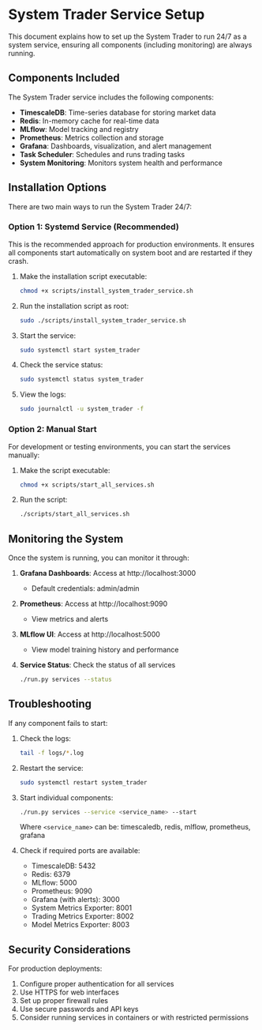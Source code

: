 # System Trader Service Setup

This document explains how to set up the System Trader to run 24/7 as a system service, ensuring all components (including monitoring) are always running.

## Components Included

The System Trader service includes the following components:

- **TimescaleDB**: Time-series database for storing market data
- **Redis**: In-memory cache for real-time data
- **MLflow**: Model tracking and registry
- **Prometheus**: Metrics collection and storage
- **Grafana**: Dashboards, visualization, and alert management
- **Task Scheduler**: Schedules and runs trading tasks
- **System Monitoring**: Monitors system health and performance

## Installation Options

There are two main ways to run the System Trader 24/7:

### Option 1: Systemd Service (Recommended)

This is the recommended approach for production environments. It ensures all components start automatically on system boot and are restarted if they crash.

1. Make the installation script executable:
   ```bash
   chmod +x scripts/install_system_trader_service.sh
   ```

2. Run the installation script as root:
   ```bash
   sudo ./scripts/install_system_trader_service.sh
   ```

3. Start the service:
   ```bash
   sudo systemctl start system_trader
   ```

4. Check the service status:
   ```bash
   sudo systemctl status system_trader
   ```

5. View the logs:
   ```bash
   sudo journalctl -u system_trader -f
   ```

### Option 2: Manual Start

For development or testing environments, you can start the services manually:

1. Make the script executable:
   ```bash
   chmod +x scripts/start_all_services.sh
   ```

2. Run the script:
   ```bash
   ./scripts/start_all_services.sh
   ```

## Monitoring the System

Once the system is running, you can monitor it through:

1. **Grafana Dashboards**: Access at http://localhost:3000
   - Default credentials: admin/admin

2. **Prometheus**: Access at http://localhost:9090
   - View metrics and alerts

3. **MLflow UI**: Access at http://localhost:5000
   - View model training history and performance

4. **Service Status**: Check the status of all services
   ```bash
   ./run.py services --status
   ```

## Troubleshooting

If any component fails to start:

1. Check the logs:
   ```bash
   tail -f logs/*.log
   ```

2. Restart the service:
   ```bash
   sudo systemctl restart system_trader
   ```

3. Start individual components:
   ```bash
   ./run.py services --service <service_name> --start
   ```
   Where `<service_name>` can be: timescaledb, redis, mlflow, prometheus, grafana

4. Check if required ports are available:
   - TimescaleDB: 5432
   - Redis: 6379
   - MLflow: 5000
   - Prometheus: 9090
   - Grafana (with alerts): 3000
   - System Metrics Exporter: 8001
   - Trading Metrics Exporter: 8002
   - Model Metrics Exporter: 8003

## Security Considerations

For production deployments:

1. Configure proper authentication for all services
2. Use HTTPS for web interfaces
3. Set up proper firewall rules
4. Use secure passwords and API keys
5. Consider running services in containers or with restricted permissions